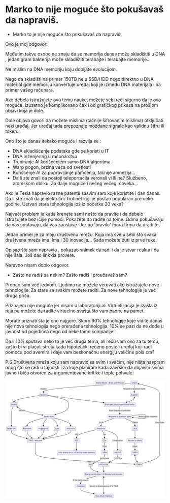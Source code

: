 # Marko to nije moguće što pokušavaš da napraviš.

- Marko to je nije moguće što pokušavaš da napraviš.

Ovo je moj odgovor:

Međutim takve osobe ne znaju da se memorija danas može skladištiti u DNA , jedan gram bakterija može skladištiti terabajte i terabajte memorije...

Ne mislim na DNA memoriju koju dobijate evolucijom.

Nego da skladišti na primer 150TB ne u SSD/HDD nego direktno u DNA material gde memoriju konvertuje uređaj koji je između DNA materijala i na primer vašeg računara.

Ako debelo istražujete ovu temu nauke, možete sebi reći sigurno da je ovo moguće. Izuzetno je komplikovano čak i od grafičkog prikaza na prošlom objavi koja je dole.

Dole objava govori da možete mislima (tačnije šifrovanim mislima) otključati neki uređaj. Jer uređaj tada prepoznaje moždane signale kao validnu šifru ili token...

Ono što je danas itekako moguće i razvija se :

- DNA skladišćenje podataka gde se koristi u IT
- DNA inženjering u računarstvu
- Treniranje AI korišćenjem samo DNA algoritma
- Warp pogon, brzina veća od svetlosti
- Korišćenje AI za popravljanje pamćenja, tačnije amnezija...
- Da li ste znali da postoji teleportacija verovali vi ili ne? Službeno, atomskom obliku. Za dalje moguće i nečeg većeg, čoveka...

Ako je Tesla napravio razne patente sasvim sam koje koristite i dan danas.
Da li ste znali da je električni Trotinet koji je postao popularan pre neke godine. Ustvari stara tehnologija još iz početka 20 veka?

Najveći problem je kada krenete sami nešto da pravite i da debelo istražujete bez ičijie pomoći. Pokažete da radite na tome.
Odma pokušavaju da vas sputavaju, da vas zaustave.
Jer po 'pravilu' mora firma da uradi to.

Jedan primer je za moju društvenu mrežu. Koja ima sve u sebi što svaka društvena mreža ima. Ima i 30 inovacija...
Sada možete čuti iz prve ruke:

Opisao šta sam napravio , pokazao snimak da radi i da je stvar realna i da nije šala. Još dao link da provere.

Naravno nisam dobio odgovor.

- Zašto ne radiš sa nekim? Zašto radiš i proučavaš sam?

Probao sam već jednom. Ljudima ne možete verovati ako istražujete nove tehnologije. Za stare sa svakim možete raditi.
Za nove tehnologije je već druga priča.

Priznajem nije moguće jer nisam u laboratoriji ali Virtuelizacija je izašla iz raja pa možete da radite virtuelno svašta što vam padne na pamet.

Morate priznati šta je ono najgore. Skoro 90% tehnologije koje vidite danas nije nova tehnologija nego prerađena tehnologija. 10% se pazi da ne dođe u javnost od pojedinca nego od neke tamo kompanije.

Da li 10% sputava neko to je već druga tema, ali reću vam ovo za tu temu,
zašto bi vi plaćali struju kada hipotetički rečeno postoji uređaj koji radi pomoću pod svemira i daje vam beskonačnu energiju veličine pola cm?

P.S Društvena mreža koju sam napravio sa svim i svačim, nije ništa naspram onog što se radi u tajnosti i za koje planiram kada završim da objavim svima javno i biću otvoren za argumentovane kritike i tople pohvale.


![1700486889821](image/20_nov_2023_12_20/1700486889821.png)
